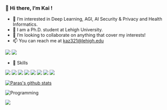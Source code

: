 ### 👋 Hi there, I’m Kai !

- 👀 I’m interested in Deep Learning, AGI, AI Security & Privacy and Health Informatics.
- 🌱 I am a Ph.D. student at Lehigh University.
- 👯 I’m looking to collaborate on anything that cover my interests!
- 📫 You can reach me at [kaz321@lehigh.edu](kaz321@lehigh.edu)


<a href="https://www.linkedin.com/in/kai-zhang-lehigh/"><img src="https://img.shields.io/badge/LinkedIn-0077B5?style=for-the-badge&logo=linkedin&logoColor=white"></a> <a href="https://scholar.google.com/citations?user=XL1iKSEAAAAJ&hl=en"><img src="https://img.shields.io/badge/Google%20Scholar-4285F4?style=for-the-badge&logo=google-scholar&logoColor=white"></a> 
<!---
<a href="https://twitter.com/psavnani?lang=en"><img src="https://img.shields.io/badge/Twitter-1DA1F2?style=for-the-badge&logo=twitter&logoColor=white"></a> <a href="https://www.researchgate.net/scientific-contributions/Paras-S-Savnani-2173763454"><img src="https://img.shields.io/badge/Research_Gate-00CCBB.svg?&style=for-the-badge&logo=ResearchGate&logoColor=white"></a> 
-->
- :rocket: Skills

<img src="https://img.shields.io/badge/Python-3776AB?style=for-the-badge&logo=python&logoColor=white"> <img src="https://img.shields.io/badge/C-00599C?style=for-the-badge&logo=c&logoColor=white"> <img src="https://img.shields.io/badge/C%2B%2B-00599C?style=for-the-badge&logo=c%2B%2B&logoColor=white"> <img src="https://img.shields.io/badge/TensorFlow-FF6F00?style=for-the-badge&logo=TensorFlow&logoColor=white"> <img src="https://img.shields.io/badge/PyTorch-EE4C2C?style=for-the-badge&logo=PyTorch&logoColor=white"> <img src="https://img.shields.io/badge/Keras-D00000?style=for-the-badge&logo=Keras&logoColor=white"> <img src="https://img.shields.io/badge/Numpy-777BB4?style=for-the-badge&logo=numpy&logoColor=white"> <img src="https://img.shields.io/badge/scikit_learn-F7931E?style=for-the-badge&logo=scikit-learn&logoColor=white">


[![Paras's github stats](https://github-readme-stats.vercel.app/api?username=taokz&show_icons=true&theme=radical)](https://github.com/anuraghazra/github-readme-stats) 


![Programming](programming.gif)

![](https://komarev.com/ghpvc/?username=taokz&color=blue)
<!---
taokz/taokz is a ✨ special ✨ repository because its `README.md` (this file) appears on your GitHub profile.
You can click the Preview link to take a look at your changes.
--->

